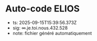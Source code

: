 # Auto-code ELIOS
- ts: 2025-09-15T15:39:56.373Z
- sig: ∞.je.toi.nous.432.528
- note: fichier généré automatiquement